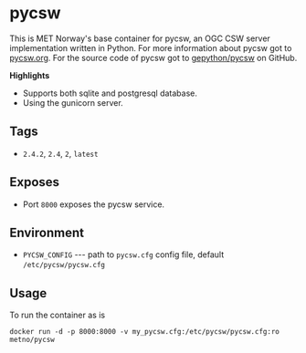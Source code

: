# pycsw

This is MET Norway's base container for pycsw, an OGC CSW server implementation written in Python. For more information about pycsw got to [pycsw.org](https://pycsw.org). For the source code of pycsw got to [gepython/pycsw](https://github.com/geopython/pycsw) on GitHub.

**Highlights**

* Supports both sqlite and postgresql database.
* Using the gunicorn server.

## Tags

* `2.4.2`, `2.4`, `2`, `latest`

## Exposes

* Port `8000` exposes the pycsw service.

## Environment

* `PYCSW_CONFIG` --- path to `pycsw.cfg` config file, default `/etc/pycsw/pycsw.cfg`

## Usage

To run the container as is

    docker run -d -p 8000:8000 -v my_pycsw.cfg:/etc/pycsw/pycsw.cfg:ro metno/pycsw

<!---
# vim: set spell spelllang=en:
-->
